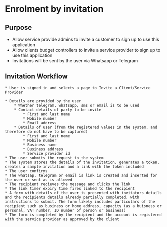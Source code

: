 # Enrolment by invitation

## Purpose
 - Allow service provide admins to invite a customer to sign up to use this application
 - Allow clients budget controllers to invite a service provider to sign up to use this application
 - Invitations will be sent by the user via Whatsapp or Telegram

## Invitation Workflow
    * User is signed in and selects a page to Invite a Client/Service Provider

    * Details are provided by the user
        * Whether telegram, whatsapp, sms or email is to be used
        * Contact details of party to be invite
            * First and last name
            * Mobile number
            * Email address
        * Details of user (from the registered values in the system, and therefore do not have to be captured)
            * First and last name
            * Mobile number
            * Business name
            * Business address
            * Service provider id
    * The user submits the request to the system
    * The system stores the details of the invitation, generates a token, creates a sample invitation and a link with the token included
    * The user confirms
    * The whatsap, telegram or email is link is created and inserted for the user or sent as is allowed
    * The recipient recieves the message and clicks the link
    * The link timer expiry time fires linked to the recipient
    * A form with details of the user is presented with invitators details and the recipients details already partially completed, with instructions to submit. The form likely includes particulars of the recipient such as business or home address, capacity (as a buisness or personal, VAT number, ID number of person or business)
    * The form is completed by the recipient and the account is registered with the service provider as approved by the client


